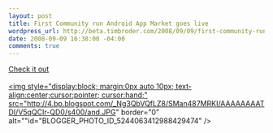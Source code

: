 ```yaml
--- 
layout: post
title: First Community run Android App Market goes live
wordpress_url: http://beta.timbroder.com/2008/09/09/first-community-run-android-app-market-goes-live/
date: 2008-09-09 16:38:00 -04:00
comments: true
---
```

<a href="http://www.google-phone.com/android-developer-challenge-winners-android-market-is-up-and-accessories-store-goes-live-08316.php">Check it out</a>
<br /><br />
<a onblur="try {parent.deselectBloggerImageGracefully();} catch(e) {}" href="http://4.bp.blogspot.com/_Ng3QbVQfLZ8/SMan487MRKI/AAAAAAAATDI/V5qQCIr-QD0/s1600-h/and.JPG"><img style="display:block; margin:0px auto 10px; text-align:center;cursor:pointer; cursor:hand;" src="http://4.bp.blogspot.com/_Ng3QbVQfLZ8/SMan487MRKI/AAAAAAAATDI/V5qQCIr-QD0/s400/and.JPG" border="0" alt=""id="BLOGGER_PHOTO_ID_5244063412988429474" /></a>
